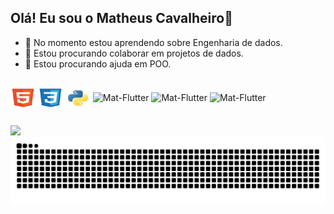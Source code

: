 ## Olá! Eu sou o Matheus Cavalheiro👋

- 🌱 No momento estou aprendendo sobre Engenharia de dados.
- 👯 Estou procurando colaborar em projetos de dados. 
- 🤔 Estou procurando ajuda em POO.

<div style="display: inline_block"><br>
  <img align="center" alt="Mat-HTML" height="30" width="40" src="https://raw.githubusercontent.com/devicons/devicon/master/icons/html5/html5-original.svg">
  <img align="center" alt="Mat-CSS" height="30" width="40" src="https://raw.githubusercontent.com/devicons/devicon/master/icons/css3/css3-original.svg">
  <img align="center" alt="Mat-Python" height="30" width="40" src="https://raw.githubusercontent.com/devicons/devicon/master/icons/python/python-original.svg">
  <img align="center" alt="Mat-Flutter" height="30" width="40" src="https://cdn.jsdelivr.net/gh/devicons/devicon/icons/flask/flask-original.svg">
  <img align="center" alt="Mat-Flutter" height="30" width="40" src="https://cdn.jsdelivr.net/gh/devicons/devicon/icons/flutter/flutter-original.svg">
  <img align="center" alt="Mat-Flutter" height="30" width="40" src="https://cdn.jsdelivr.net/gh/devicons/devicon/icons/dart/dart-original.svg">
</div>

##
<div> 
  <a href="https://www.linkedin.com/in/matheus-cavalheiro20" target="_blank"><img src="https://img.shields.io/badge/LinkedIn-0077B5?style=for-the-badge&logo=linkedin&logoColor=white" target="_blank"></a>

<picture>
  <source media="(prefers-color-scheme: dark)" srcset="https://raw.githubusercontent.com/MrEncryptorX/MrEncryptorX/output/github-contribution-grid-snake-dark.svg">
  <source media="(prefers-color-scheme: light)" srcset="https://raw.githubusercontent.com/MrEncryptorX/MrEncryptorX/output/github-contribution-grid-snake.svg">
  <img alt="github contribution grid snake animation" src="https://raw.githubusercontent.com/MrEncryptorX/MrEncryptorX/output/github-contribution-grid-snake.svg">
</picture>
